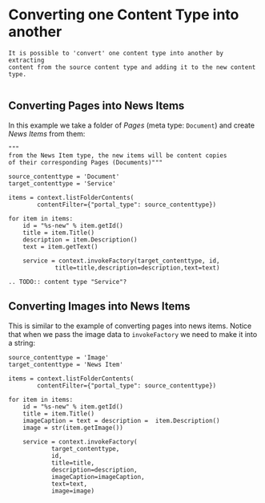 # Converting one Content Type into another

```{admonition} Description
It is possible to 'convert' one content type into another by extracting
content from the source content type and adding it to the new content
type.
```

```{contents} local
```

## Converting Pages into News Items

In this example we take a folder of *Pages* (meta type: `Document`)
and create *News Items* from them:

```
"""
from the News Item type, the new items will be content copies
of their corresponding Pages (Documents)"""

source_contenttype = 'Document'
target_contenttype = 'Service'

items = context.listFolderContents(
        contentFilter={"portal_type": source_contenttype})

for item in items:
    id = "%s-new" % item.getId()
    title = item.Title()
    description = item.Description()
    text = item.getText()

    service = context.invokeFactory(target_contenttype, id,
             title=title,description=description,text=text)
```

```{eval-rst}
.. TODO:: content type "Service"?
```

## Converting Images into News Items

This is similar to the example of converting pages into news items.
Notice that when we pass the image data to `invokeFactory` we need to
make it into a string:

```
source_contenttype = 'Image'
target_contenttype = 'News Item'

items = context.listFolderContents(
        contentFilter={"portal_type": source_contenttype})

for item in items:
    id = "%s-new" % item.getId()
    title = item.Title()
    imageCaption = text = description =  item.Description()
    image = str(item.getImage())

    service = context.invokeFactory(
            target_contenttype,
            id,
            title=title,
            description=description,
            imageCaption=imageCaption,
            text=text,
            image=image)
```
